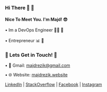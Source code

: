 ### Hi There 👋 🍻
#### Nice To Meet You. I'm Majd! 😎
   • Im a DevOps Engineer 👨‍💻 🚀 <br><br>
   • Entrepreneur 📊 📆 <br>

### 💬 Lets Get in Touch! 💬

 • 📩 Gmail: majdrezik@gmail.com 

 • 🌐 Website: [majdrezik.website](https://majdrezik.website/)
   
[LinkedIn](https://www.linkedin.com/in/majdrezik/)    |  [StackOverflow](https://stackoverflow.com/users/9124775/majd-rezik)   |   [Facebook](https://www.facebook.com/majd.rezik.6)  |  [Instagram](https://www.instagram.com/majdrezik/?hl=en)
